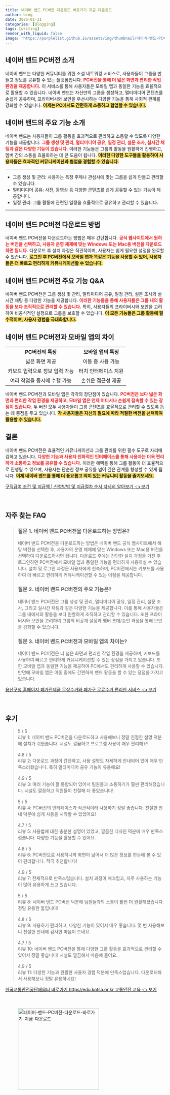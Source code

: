 ```yaml
---
title: 네이버 밴드 PC버전 다운로드 바로가기 지금 다운로드
author: bing
date: 2025-01-31
categories: [Blogging]
tags: [writing]
render_with_liquid: false
image: 'https://purplelist.github.io/assets/img/thumbnail/네이버-밴드-PC버전-다운로드-바로가기-지금-다운로드.webp'
---
```



<h2 id='네이버밴드PC버전소개'>네이버 밴드 PC버전 소개</h2>

<p>네이버 밴드는 다양한 커뮤니티를 위한 소셜 네트워킹 서비스로, 사용자들이 그룹을 만들고 정보를 공유할 수 있는 플랫폼입니다. <b><span style="color: #ee2323;">PC버전을 통해 더 넓은 화면과 편리한 작업 환경을 제공합니다.</span></b> 이 서비스를 통해 사용자들은 모바일 앱과 동일한 기능을 효율적으로 활용할 수 있습니다. 네이버 밴드는 자신만의 그룹을 생성하고, 멀티미디어 콘텐츠를 손쉽게 공유하며, 프라이버시와 보안을 우선시하는 다양한 기능을 통해 사회적 관계를 강화할 수 있습니다. <b><span style="background-color: #ffe066;">이제는 PC에서도 간편하게 소통하고 협업할 수 있습니다.</span></b></p>

<h2 id='주요기능소개'>네이버 밴드의 주요 기능 소개</h2>

<p>네이버 밴드는 사용자들이 그룹 활동을 효과적으로 관리하고 소통할 수 있도록 다양한 기능을 제공합니다. <b><span style="color: #ee2323;">그룹 생성 및 관리, 멀티미디어 공유, 일정 관리, 설문 조사, 실시간 채팅과 같은 다양한 기능이 있습니다.</span></b> 이러한 기능들은 그룹의 활동을 원활하게 진행하고, 멤버 간의 소통을 효율화하는 데 큰 도움이 됩니다. <b><span style="background-color: #ffe066;">이러한 다양한 도구들을 활용하여 사용자들은 효과적인 커뮤니케이션과 협업을 경험할 수 있습니다.</span></b></p>

<hr />

<ul>
    <li>그룹 생성 및 관리: 사용자는 특정 주제나 관심사에 맞는 그룹을 쉽게 만들고 관리할 수 있습니다.</li>
    <li>멀티미디어 공유: 사진, 동영상 등 다양한 콘텐츠를 쉽게 공유할 수 있는 기능이 제공합니다.</li>
    <li>일정 관리: 그룹 활동에 관련된 일정을 효율적으로 공유하고 관리할 수 있습니다.</li>
</ul>

<hr />

<h2 id='다운로드방법'>네이버 밴드 PC버전 다운로드 방법</h2>

<p>네이버 밴드 PC버전을 다운로드하는 방법은 매우 간단합니다. <b><span style="color: #ee2323;">공식 웹사이트에서 원하는 버전을 선택하고, 사용자 운영 체제에 맞는 Windows 또는 Mac용 버전을 다운로드하면 됩니다.</span></b> 다운로드 후 설치 과정은 직관적이며, 사용자는 쉽게 필요한 설정을 완료할 수 있습니다. <b><span style="background-color: #ffe066;">로그인 후 PC버전에서 모바일 앱과 똑같은 기능을 사용할 수 있어, 사용자들은 더 빠르고 편리하게 커뮤니케이션할 수 있습니다.</span></b></p>

<h2 id='주요기능QnA'>네이버 밴드 PC버전 주요 기능 Q&A</h2>

<p>네이버 밴드 PC버전은 그룹 생성 및 관리, 멀티미디어 공유, 일정 관리, 설문 조사와 실시간 채팅 등 다양한 기능을 제공합니다. <b><span style="color: #ee2323;">이러한 기능들을 통해 사용자들은 그룹 내의 활동을 보다 조직적으로 관리할 수 있습니다.</span></b> 특히, 사용자들의 프라이버시와 보안을 고려하여 비공식적인 설정으로 그룹을 보호할 수 있습니다. <b><span style="background-color: #ffe066;">이 모든 기능들은 그룹 활동에 필수적이며, 사용자 경험을 극대화합니다.</span></b></p>

<h2 id='모바일앱과차이'>네이버 밴드 PC버전과 모바일 앱의 차이</h2>

<table>
    <tr>
        <td style="text-align: center; height: 17px;"><b>PC버전의 특징</b></td>
        <td style="text-align: center; height: 17px;"><b>모바일 앱의 특징</b></td>
    </tr>
    <tr>
        <td style="text-align: center; height: 17px;">넓은 화면 제공</td>
        <td style="text-align: center; height: 17px;">이동 중 사용 가능</td>
    </tr>
    <tr>
        <td style="text-align: center; height: 17px;">키보드 입력으로 정보 입력 가능</td>
        <td style="text-align: center; height: 17px;">터치 인터페이스 지원</td>
    </tr>
    <tr>
        <td style="text-align: center; height: 17px;">여러 작업을 동시에 수행 가능</td>
        <td style="text-align: center; height: 17px;">손쉬운 접근성 제공</td>
    </tr>
</table>

<p>네이버 밴드 PC버전과 모바일 앱은 각각의 장단점이 있습니다. <b><span style="color: #ee2323;">PC버전은 보다 넓은 화면과 편리한 작업 환경을 제공하고, 모바일 앱은 언제 어디서나 손쉽게 접속할 수 있는 장점이 있습니다.</span></b> 두 버전 모두 사용자들이 그룹 콘텐츠를 효율적으로 관리할 수 있도록 돕는 데 중점을 두고 있습니다. <b><span style="background-color: #ffe066;">각 사용자들은 자신의 필요에 따라 적절한 버전을 선택하여 활용할 수 있습니다.</span></b></p>

<h2 id='결론'>결론</h2>

<p>네이버 밴드 PC버전은 효율적인 커뮤니케이션과 그룹 관리를 위한 필수 도구로 자리매김하고 있습니다. <b><span style="color: #ee2323;">다양한 기능과 사용자 친화적인 인터페이스를 통해 사용자는 더욱 편리하게 소통하고 정보를 공유할 수 있습니다.</span></b> 이러한 혜택을 통해 그룹 활동이 더 효율적으로 진행될 수 있으며, 사용자는 단순한 정보 공유를 넘어 깊은 관계를 형성할 수 있게 됩니다. <b><span style="background-color: #ffe066;">이제 네이버 밴드를 통해 더 풍요롭고 의미 있는 커뮤니티 활동을 즐겨보세요.</span></b></p>


<p><a class="click-button" title="구직급여 조건 및 지급액 | 신청방법 및 지급절차 순서 자세히 알아보기" href="https://purplelist.github.io/posts/%EA%B5%AC%EC%A7%81%EA%B8%89%EC%97%AC-%EC%A1%B0%EA%B1%B4-%EB%B0%8F-%EC%A7%80%EA%B8%89%EC%95%A1-%EC%8B%A0%EC%B2%AD%EB%B0%A9%EB%B2%95-%EB%B0%8F-%EC%A7%80%EA%B8%89%EC%A0%88%EC%B0%A8-%EC%88%9C%EC%84%9C-%EC%9E%90%EC%84%B8%ED%9E%88-%EC%95%8C%EC%95%84%EB%B3%B4%EA%B8%B0/" rel="dofollow">구직급여 조건 및 지급액 | 신청방법 및 지급절차 순서 자세히 알아보기 👈 보기</a></p><br>
<h2 id='자주_찾는_FAQ'>자주 찾는 FAQ</h2>
<div itemscope="" itemtype="https://schema.org/FAQPage"> 
<blockquote> 
<div itemscope="" itemprop="mainEntity" itemtype="https://schema.org/Question"> 
<h3 itemprop="name">질문 1. 네이버 밴드 PC버전을 다운로드하는 방법은?</h3> 
<div itemscope="" itemprop="acceptedAnswer" itemtype="https://schema.org/Answer"> 
<span itemprop="text"> 
<p>네이버 밴드 PC버전을 다운로드하는 방법은 네이버 밴드 공식 웹사이트에서 해당 버전을 선택한 후, 사용자의 운영 체제에 맞는 Windows 또는 Mac용 버전을 선택하여 다운로드하시면 됩니다. 다운로드 후에는 간단한 설치 과정을 거친 후 로그인하면 PC버전에서 모바일 앱과 동일한 기능을 편리하게 사용하실 수 있습니다. 설치 및 로그인 과정은 사용자에게 친숙하며, PC버전에서는 키보드를 사용하여 더 빠르고 편리하게 커뮤니케이션할 수 있는 이점을 제공합니다.</p> 
</span> 
</div> 
</div> 

<div itemscope="" itemprop="mainEntity" itemtype="https://schema.org/Question"> 
<h3 itemprop="name">질문 2. 네이버 밴드 PC버전의 주요 기능은?</h3> 
<div itemscope="" itemprop="acceptedAnswer" itemtype="https://schema.org/Answer"> 
<span itemprop="text"> 
<p>네이버 밴드 PC버전은 그룹 생성 및 관리, 멀티미디어 공유, 일정 관리, 설문 조사, 그리고 실시간 채팅과 같은 다양한 기능을 제공합니다. 이를 통해 사용자들은 그룹 내에서의 활동을 보다 원할하게 조직하고 관리할 수 있습니다. 또한 프라이버시와 보안을 고려하여 그룹의 비공개 설정과 멤버 초대/승인 과정을 통해 보안을 강화할 수 있습니다.</p> 
</span> 
</div> 
</div> 

<div itemscope="" itemprop="mainEntity" itemtype="https://schema.org/Question"> 
<h3 itemprop="name">질문 3. 네이버 밴드 PC버전과 모바일 앱의 차이는?</h3> 
<div itemscope="" itemprop="acceptedAnswer" itemtype="https://schema.org/Answer"> 
<span itemprop="text"> 
<p>네이버 밴드 PC버전은 더 넓은 화면과 편리한 작업 환경을 제공하며, 키보드를 사용하여 빠르고 편리하게 커뮤니케이션할 수 있는 장점을 가지고 있습니다. 또한 모바일 앱과 동일한 기능을 제공하여 PC에서도 편리하게 사용할 수 있습니다. 반면에 모바일 앱은 이동 중에도 간편하게 밴드 활동을 할 수 있는 장점을 가지고 있습니다.</p> 
</span> 
</div> 
</div> 

</blockquote> 
</div>
<p><a class="click-button" title="용산구청 홈페이지 폐가전제품 무상수거와 폐가구 무료수거 편리한 서비스" href="https://purplelist.github.io/posts/%EC%9A%A9%EC%82%B0%EA%B5%AC%EC%B2%AD-%ED%99%88%ED%8E%98%EC%9D%B4%EC%A7%80-%ED%8F%90%EA%B0%80%EC%A0%84%EC%A0%9C%ED%92%88-%EB%AC%B4%EC%83%81%EC%88%98%EA%B1%B0%EC%99%80-%ED%8F%90%EA%B0%80%EA%B5%AC-%EB%AC%B4%EB%A3%8C%EC%88%98%EA%B1%B0-%ED%8E%B8%EB%A6%AC%ED%95%9C-%EC%84%9C%EB%B9%84%EC%8A%A4/" rel="dofollow">용산구청 홈페이지 폐가전제품 무상수거와 폐가구 무료수거 편리한 서비스 👈 보기</a></p><br>
<h2 id='후기'>후기</h2>
<div itemscope itemtype="https://schema.org/Product">
  <blockquote>
  <div itemprop="review" itemscope itemtype="https://schema.org/Review">
      <div itemprop="reviewRating" itemscope itemtype="https://schema.org/Rating"> <span itemprop="ratingValue">5</span> / <span itemprop="bestRating">5</span> </div>
      <span itemprop="reviewBody">리뷰 1: 네이버 밴드 PC버전을 다운로드하고 사용해보니 정말 친절한 설명 덕분에 설치가 쉬웠습니다. 시설도 깔끔하고 프로그램 사용이 매우 편리해요!</span>
  </div>
  <br>
  <div itemprop="review" itemscope itemtype="https://schema.org/Review">
      <div itemprop="reviewRating" itemscope itemtype="https://schema.org/Rating"> <span itemprop="ratingValue">4.8</span> / <span itemprop="bestRating">5</span> </div>
      <span itemprop="reviewBody">리뷰 2: 다운로드 과정이 간단하고, 사용 설명도 자세하게 안내되어 있어 매우 만족스러웠습니다. 특히 멀티미디어 공유 기능이 유용해요!</span>
  </div>
  <br>
  <div itemprop="review" itemscope itemtype="https://schema.org/Review">
      <div itemprop="reviewRating" itemscope itemtype="https://schema.org/Rating"> <span itemprop="ratingValue">4.9</span> / <span itemprop="bestRating">5</span> </div>
      <span itemprop="reviewBody">리뷰 3: 여러 기능이 잘 통합되어 있어서 팀원들과 소통하기가 훨씬 편리해졌습니다. 시설도 깔끔하고 직원들이 친절해 더 좋았습니다!</span>
  </div>
  <br>
  <div itemprop="review" itemscope itemtype="https://schema.org/Review">
      <div itemprop="reviewRating" itemscope itemtype="https://schema.org/Rating"> <span itemprop="ratingValue">5</span> / <span itemprop="bestRating">5</span> </div>
      <span itemprop="reviewBody">리뷰 4: PC버전의 인터페이스가 직관적이라 사용하기 정말 좋습니다. 친절한 안내 덕분에 쉽게 사용을 시작할 수 있었어요!</span>
  </div>
  <br>
  <div itemprop="review" itemscope itemtype="https://schema.org/Review">
      <div itemprop="reviewRating" itemscope itemtype="https://schema.org/Rating"> <span itemprop="ratingValue">4.7</span> / <span itemprop="bestRating">5</span> </div>
      <span itemprop="reviewBody">리뷰 5: 사용법에 대한 충분한 설명이 있었고, 깔끔한 디자인 덕분에 매우 만족스럽습니다. 다양한 기능을 활용할 수 있어요.</span>
  </div>
  <br>
  <div itemprop="review" itemscope itemtype="https://schema.org/Review">
      <div itemprop="reviewRating" itemscope itemtype="https://schema.org/Rating"> <span itemprop="ratingValue">4.8</span> / <span itemprop="bestRating">5</span> </div>
      <span itemprop="reviewBody">리뷰 6: PC버전으로 사용하니까 화면이 넓어서 더 많은 정보를 한눈에 볼 수 있어 편리합니다. 적극 추천합니다!</span>
  </div>
  <br>
  <div itemprop="review" itemscope itemtype="https://schema.org/Review">
      <div itemprop="reviewRating" itemscope itemtype="https://schema.org/Rating"> <span itemprop="ratingValue">4.9</span> / <span itemprop="bestRating">5</span> </div>
      <span itemprop="reviewBody">리뷰 7: 전체적으로 만족스럽습니다. 설치 과정이 매끄럽고, 자주 사용하는 기능이 많아 유용하게 쓰고 있습니다.</span>
  </div>
  <br>
  <div itemprop="review" itemscope itemtype="https://schema.org/Review">
      <div itemprop="reviewRating" itemscope itemtype="https://schema.org/Rating"> <span itemprop="ratingValue">5</span> / <span itemprop="bestRating">5</span> </div>
      <span itemprop="reviewBody">리뷰 8: 네이버 밴드 PC버전 덕분에 팀원들과의 소통이 훨씬 더 원활해졌습니다. 정말 유용한 툴입니다!</span>
  </div>
  <br>
  <div itemprop="review" itemscope itemtype="https://schema.org/Review">
      <div itemprop="reviewRating" itemscope itemtype="https://schema.org/Rating"> <span itemprop="ratingValue">4.8</span> / <span itemprop="bestRating">5</span> </div>
      <span itemprop="reviewBody">리뷰 9: 사용하기 편리하고, 다양한 기능이 있어서 매우 좋습니다. 몇 번 사용해보니 친절한 안내에 감사한 마음이 드네요.</span>
  </div>
  <br>
  <div itemprop="review" itemscope itemtype="https://schema.org/Review">
      <div itemprop="reviewRating" itemscope itemtype="https://schema.org/Rating"> <span itemprop="ratingValue">4.7</span> / <span itemprop="bestRating">5</span> </div>
      <span itemprop="reviewBody">리뷰 10: 네이버 밴드 PC버전을 통해 다양한 그룹 활동을 효과적으로 관리할 수 있어서 정말 좋습니다! 시설도 깔끔해서 마음에 들어요.</span>
  </div>
  <br>
  <div itemprop="review" itemscope itemtype="https://schema.org/Review">
      <div itemprop="reviewRating" itemscope itemtype="https://schema.org/Rating"> <span itemprop="ratingValue">4.9</span> / <span itemprop="bestRating">5</span> </div>
      <span itemprop="reviewBody">리뷰 11: 다양한 기능과 원활한 사용자 경험 덕분에 만족스럽습니다. 다운로드해서 사용해보니 정말 유용하네요!</span>
  </div>
  </blockquote>
</div>
<p><a class="click-button" title="한국교통안전공단배움터 바로가기 https//edu.kotsa.or.kr 교통안전 교육" href="https://purplelist.github.io/posts/%ED%95%9C%EA%B5%AD%EA%B5%90%ED%86%B5%EC%95%88%EC%A0%84%EA%B3%B5%EB%8B%A8%EB%B0%B0%EC%9B%80%ED%84%B0-%EB%B0%94%EB%A1%9C%EA%B0%80%EA%B8%B0-httpsedu.kotsa.or.kr-%EA%B5%90%ED%86%B5%EC%95%88%EC%A0%84-%EA%B5%90%EC%9C%A1/" rel="dofollow">한국교통안전공단배움터 바로가기 https//edu.kotsa.or.kr 교통안전 교육 👈 보기</a></p><br>
<figure class="image"><img src="https://purplelist.github.io/assets/img/thumbnail/네이버-밴드-PC버전-다운로드-바로가기-지금-다운로드.webp" alt="네이버-밴드-PC버전-다운로드-바로가기-지금-다운로드" width="256" height="256"></figure>